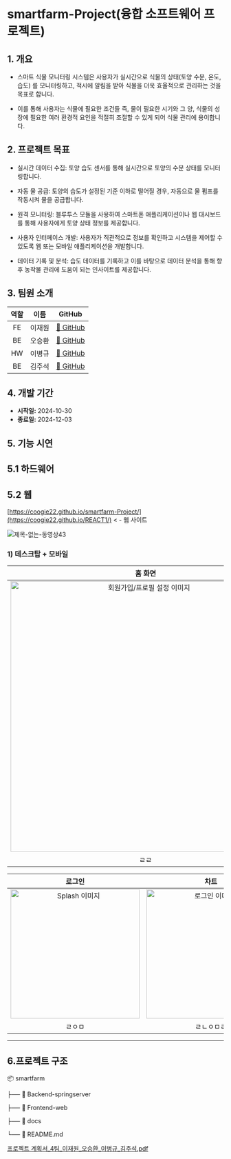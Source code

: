 # smartfarm-Project(융합 소프트웨어 프로젝트)

## 1. 개요
 * 스마트 식물 모니터링 시스템은 사용자가 실시간으로 식물의 상태(토양 수분, 온도, 습도)
를 모니터링하고, 적시에 알림을 받아 식물을 더욱 효율적으로 관리하는 것을 목표로 합니다.

 * 이를 통해 사용자는 식물에 필요한 조건들 즉, 물이 필요한 시기와 그 양, 식물의 성장에
필요한 여러 환경적 요인을 적절히 조절할 수 있게 되어 식물 관리에 용이합니다.

## 2. 프로젝트 목표

* 실시간 데이터 수집: 토양 습도 센서를 통해 실시간으로 토양의 수분 상태를 모니터링합니다.

* 자동 물 공급: 토양의 습도가 설정된 기준 이하로 떨어질 경우, 자동으로 물 펌프를 작동시켜 물을 공급합니다.

* 원격 모니터링: 블루투스 모듈을 사용하여 스마트폰 애플리케이션이나 웹 대시보드를 통해 사용자에게 토양 상태 정보를 제공합니다.

* 사용자 인터페이스 개발: 사용자가 직관적으로 정보를 확인하고 시스템을 제어할 수 있도록 웹 또는 모바일 애플리케이션을 개발합니다.

* 데이터 기록 및 분석: 습도 데이터를 기록하고 이를 바탕으로 데이터 분석을 통해 향후 농작물 관리에 도움이 되는 인사이트를 제공합니다.


## 3. 팀원 소개

| 역할 |  이름  |                 GitHub                 | 
| :--: | :----: | :------------------------------------: | 
|  FE  | 이재원 | [🔗 GitHub](https://github.com/coogie22) 
|  BE  | 오승환 | [🔗 GitHub](https://github.com/tmdghks00) 
|  HW  | 이병규 | [🔗 GitHub](https://github.com/lbg9310) 
|  BE  | 김주석 | [🔗 GitHub](https://github.com/hanjuseok) 

## 4. 개발 기간

- **시작일:** 2024-10-30
- **종료일:** 2024-12-03



## 5. 기능 시연





## 5.1 하드웨어

## 5.2 웹
[https://coogie22.github.io/smartfarm-Project/](https://coogie22.github.io/REACT1/)  < - 웹 사이트

![제목-없는-동영상43](https://github.com/user-attachments/assets/b6590502-3e42-45bc-a454-5860fd6d2539)




### 1) 데스크탑 + 모바일

|                                                              홈 화면                                                              |
| :------------------------------------------------------------------------------------------------------------------------------------------------------------------: |
| <img width=628 src='https://github.com/user-attachments/assets/750214b3-7ea1-4b86-92c4-512eea7abe4d' alt="회원가입/프로필 설정 이미지"> |
| ㄹㄹ |

|              로그인               |         차트       |
| :-----------------------------------------: | :-------------------------------: |
| <img width=300 src='https://github.com/user-attachments/assets/10cdfbcb-1d22-41f5-bff6-e0b087807939' alt="Splash 이미지"> | <img width=300 src='https://github.com/user-attachments/assets/7d49fa35-ef92-48a8-a0e6-1e1516ed48ce' alt="로그인 이미지"> |
| ㄹㅇㅁ | ㄹㄴㅇㅁㄹ |


---






## 6.프로젝트 구조

📦 smartfarm

├── 📂 Backend-springserver

├── 📂 Frontend-web

├── 📂 docs

└── 📜 README.md

[프로젝트 계획서_4팀_이재원_오승환_이병규_김주석.pdf](https://github.com/user-attachments/files/17108745/_4._._._._.pdf)




